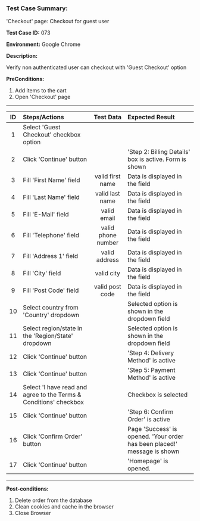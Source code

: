 
### Test Case Summary:

'Checkout' page: Checkout for guest user

**Test Case ID:** 073

**Environment:** Google Chrome

**Description:**

Verify non authenticated user can checkout with 'Guest Checkout' option

**PreConditions:**
1. Add items to the cart
2. Open 'Checkout' page
---

|      ID       | Steps/Actions            |  Test Data  | Expected Result |
|:------------:|:------------------------|:---------------:|:---------------|
|1| Select 'Guest Checkout' checkbox option | | 
|2| Click 'Continue' button | | 'Step 2: Billing Details' box is active. Form is shown
|3| Fill 'First Name' field | valid first name | Data is displayed in the field 
|4| Fill 'Last Name' field | valid last name | Data is displayed in the field
|5| Fill 'E-Mail' field | valid email | Data is displayed in the field
|6| Fill 'Telephone' field | valid phone number | Data is displayed in the field
|7| Fill 'Address 1' field | valid address | Data is displayed in the field
|8| Fill 'City' field | valid city | Data is displayed in the field
|9| Fill 'Post Code' field | valid post code | Data is displayed in the field
|10| Select country from 'Country' dropdown | | Selected option is shown in the dropdown field
|11| Select region/state in the 'Region/State' dropdown | | Selected option is shown in the dropdown field 
|12| Click 'Continue' button | | 'Step 4: Delivery Method' is active
|13| Click 'Continue' button | | 'Step 5: Payment Method' is active
|14| Select 'I have read and agree to the Terms & Conditions' checkbox | | Checkbox is selected
|15| Click 'Continue' button | | 'Step 6: Confirm Order' is active
|16| Click 'Confirm Order' button | | Page 'Success' is opened. 'Your order has been placed!' message is shown
|17| Click 'Continue' button | | 'Homepage' is opened.
---

**Post-conditions:**
1. Delete order from the database
2. Clean cookies and cache in the browser
3. Close Browser